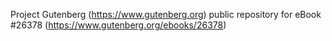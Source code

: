 Project Gutenberg (https://www.gutenberg.org) public repository for eBook #26378 (https://www.gutenberg.org/ebooks/26378)
